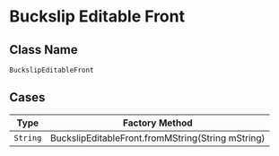 
# Buckslip Editable Front

## Class Name

`BuckslipEditableFront`

## Cases

| Type | Factory Method |
|  --- | --- |
| `String` | BuckslipEditableFront.fromMString(String mString) |

